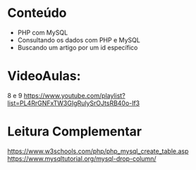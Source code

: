 # Conteúdo

- PHP com MySQL
- Consultando os dados com PHP e MySQL
- Buscando um artigo por um id específico


# VideoAulas:
 
8 e 9 https://www.youtube.com/playlist?list=PL4RrGNFxTW3GIgRulySrOJtsRB40o-lf3


# Leitura Complementar

https://www.w3schools.com/php/php_mysql_create_table.asp
https://www.mysqltutorial.org/mysql-drop-column/
